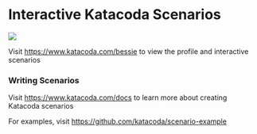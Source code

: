 # Interactive Katacoda Scenarios

[![](http://shields.katacoda.com/katacoda/bessie/count.svg)](https://www.katacoda.com/bessie "Get your profile on Katacoda.com")

Visit https://www.katacoda.com/bessie to view the profile and interactive scenarios

### Writing Scenarios
Visit https://www.katacoda.com/docs to learn more about creating Katacoda scenarios

For examples, visit https://github.com/katacoda/scenario-example
